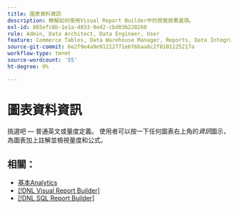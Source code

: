 ```yaml
---
title: 圖表資料資訊
description: 瞭解如何使用Visual Report Builder中的視覺效果選項。
exl-id: 865efc8b-1e1a-4033-9e42-cbd03b220260
role: Admin, Data Architect, Data Engineer, User
feature: Commerce Tables, Data Warehouse Manager, Reports, Data Integration
source-git-commit: 6e2f9e4a9e91212771e6f6baa8c2f8101125217a
workflow-type: tm+mt
source-wordcount: '55'
ht-degree: 0%

---
```


# 圖表資料資訊

挑選吧 — 普通英文或量度定義。 使用者可以按一下任何圖表右上角的&#x200B;_資訊_&#x200B;圖示，為圖表加上註解並檢視量度和公式。

## 相關：

* [基本Analytics](../../data-analyst/analysis/basic-analytics.md)
* [[!DNL Visual Report Builder]](../../data-user/reports/ess-rpt-build-visual.md)
* [[!DNL SQL Report Builder]](../../data-analyst/dev-reports/sql-rpt-bldr.md)
